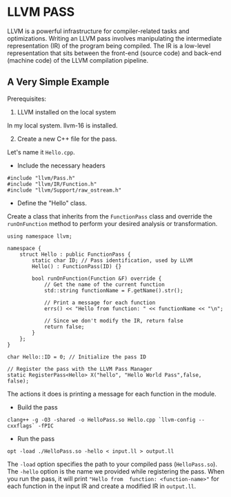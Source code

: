 # LLVM PASS

LLVM is a powerful infrastructure for compiler-related tasks and optimizations. Writing an LLVM pass
involves manipulating the intermediate representation (IR) of the program being compiled. The IR is
a low-level representation that sits between the front-end (source code) and back-end (machine code)
of the LLVM compilation pipeline.

## A Very Simple Example

Prerequisites:

1. LLVM installed on the local system

In my local system. llvm-16 is installed.

2. Create a new C++ file for the pass.

Let's name it `Hello.cpp`.

- Include the necessary headers

```
#include "llvm/Pass.h"
#include "llvm/IR/Function.h"
#include "llvm/Support/raw_ostream.h"
```

- Define the "Hello" class.

Create a class that inherits from the `FunctionPass` class and override the `runOnFunction` method to
perform your desired analysis or transformation.

```
using namespace llvm;

namespace {
    struct Hello : public FunctionPass {
        static char ID; // Pass identification, used by LLVM
        Hello() : FunctionPass(ID) {}

        bool runOnFunction(Function &F) override {
            // Get the name of the current function
            std::string functionName = F.getName().str();

            // Print a message for each function
            errs() << "Hello from function: " << functionName << "\n";

            // Since we don't modify the IR, return false
            return false;
        }
    };
}

char Hello::ID = 0; // Initialize the pass ID
                    
// Register the pass with the LLVM Pass Manager
static RegisterPass<Hello> X("hello", "Hello World Pass",false, false);
```

The actions it does is printing a message for each function in the module.

- Build the pass

```
clang++ -g -O3 -shared -o HelloPass.so Hello.cpp `llvm-config --cxxflags` -fPIC
```

- Run the pass

```
opt -load ./HelloPass.so -hello < input.ll > output.ll
```

The `-load` option specifies the path to your compiled pass (`HelloPass.so`). The `-hello` option is
the name we provided while registering the pass. When you run the pass, it will print `"Hello from 
function: <function-name>"` for each function in the input IR and create a modified IR in `output.ll`.

